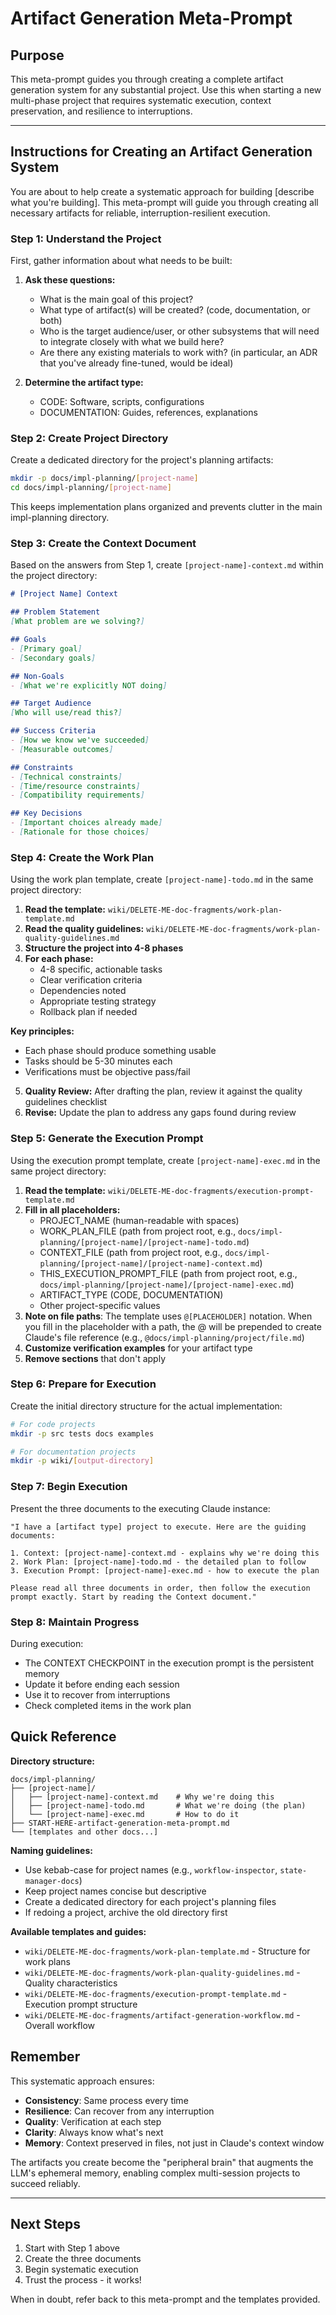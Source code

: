 # Artifact Generation Meta-Prompt

## Purpose
This meta-prompt guides you through creating a complete artifact generation system for any substantial project. Use this when starting a new multi-phase project that requires systematic execution, context preservation, and resilience to interruptions.

---

## Instructions for Creating an Artifact Generation System

You are about to help create a systematic approach for building [describe what you're building]. This meta-prompt will guide you through creating all necessary artifacts for reliable, interruption-resilient execution.

### Step 1: Understand the Project

First, gather information about what needs to be built:

1. **Ask these questions:**
   - What is the main goal of this project?
   - What type of artifact(s) will be created? (code, documentation, or both)
   - Who is the target audience/user, or other subsystems that will need to integrate closely with what we build here?
   - Are there any existing materials to work with? (in particular, an ADR that you've already fine-tuned, would be ideal)

2. **Determine the artifact type:**
   - CODE: Software, scripts, configurations
   - DOCUMENTATION: Guides, references, explanations

### Step 2: Create Project Directory

Create a dedicated directory for the project's planning artifacts:

```bash
mkdir -p docs/impl-planning/[project-name]
cd docs/impl-planning/[project-name]
```

This keeps implementation plans organized and prevents clutter in the main impl-planning directory.

### Step 3: Create the Context Document

Based on the answers from Step 1, create `[project-name]-context.md` within the project directory:

```markdown
# [Project Name] Context

## Problem Statement
[What problem are we solving?]

## Goals
- [Primary goal]
- [Secondary goals]

## Non-Goals
- [What we're explicitly NOT doing]

## Target Audience
[Who will use/read this?]

## Success Criteria
- [How we know we've succeeded]
- [Measurable outcomes]

## Constraints
- [Technical constraints]
- [Time/resource constraints]
- [Compatibility requirements]

## Key Decisions
- [Important choices already made]
- [Rationale for those choices]
```

### Step 4: Create the Work Plan

Using the work plan template, create `[project-name]-todo.md` in the same project directory:

1. **Read the template:** `wiki/DELETE-ME-doc-fragments/work-plan-template.md`
2. **Read the quality guidelines:** `wiki/DELETE-ME-doc-fragments/work-plan-quality-guidelines.md`
3. **Structure the project into 4-8 phases**
4. **For each phase:**
   - 4-8 specific, actionable tasks
   - Clear verification criteria
   - Dependencies noted
   - Appropriate testing strategy
   - Rollback plan if needed

**Key principles:**
- Each phase should produce something usable
- Tasks should be 5-30 minutes each
- Verifications must be objective pass/fail

5. **Quality Review:** After drafting the plan, review it against the quality guidelines checklist
6. **Revise:** Update the plan to address any gaps found during review

### Step 5: Generate the Execution Prompt

Using the execution prompt template, create `[project-name]-exec.md` in the same project directory:

1. **Read the template:** `wiki/DELETE-ME-doc-fragments/execution-prompt-template.md`
2. **Fill in all placeholders:**
   - PROJECT_NAME (human-readable with spaces)
   - WORK_PLAN_FILE (path from project root, e.g., `docs/impl-planning/[project-name]/[project-name]-todo.md`)
   - CONTEXT_FILE (path from project root, e.g., `docs/impl-planning/[project-name]/[project-name]-context.md`)
   - THIS_EXECUTION_PROMPT_FILE (path from project root, e.g., `docs/impl-planning/[project-name]/[project-name]-exec.md`)
   - ARTIFACT_TYPE (CODE, DOCUMENTATION)
   - Other project-specific values
3. **Note on file paths**: The template uses `@[PLACEHOLDER]` notation. When you fill in the placeholder with a path, the @ will be prepended to create Claude's file reference (e.g., `@docs/impl-planning/project/file.md`)
4. **Customize verification examples** for your artifact type
5. **Remove sections** that don't apply

### Step 6: Prepare for Execution

Create the initial directory structure for the actual implementation:

```bash
# For code projects
mkdir -p src tests docs examples

# For documentation projects
mkdir -p wiki/[output-directory]
```

### Step 7: Begin Execution

Present the three documents to the executing Claude instance:

```
"I have a [artifact type] project to execute. Here are the guiding documents:

1. Context: [project-name]-context.md - explains why we're doing this
2. Work Plan: [project-name]-todo.md - the detailed plan to follow
3. Execution Prompt: [project-name]-exec.md - how to execute the plan

Please read all three documents in order, then follow the execution prompt exactly. Start by reading the Context document."
```

### Step 8: Maintain Progress

During execution:
- The CONTEXT CHECKPOINT in the execution prompt is the persistent memory
- Update it before ending each session
- Use it to recover from interruptions
- Check completed items in the work plan

## Quick Reference

**Directory structure:**
```
docs/impl-planning/
├── [project-name]/
│   ├── [project-name]-context.md    # Why we're doing this
│   ├── [project-name]-todo.md       # What we're doing (the plan)
│   └── [project-name]-exec.md       # How to do it
├── START-HERE-artifact-generation-meta-prompt.md
└── [templates and other docs...]
```

**Naming guidelines:**
- Use kebab-case for project names (e.g., `workflow-inspector`, `state-manager-docs`)
- Keep project names concise but descriptive
- Create a dedicated directory for each project's planning files
- If redoing a project, archive the old directory first

**Available templates and guides:**
- `wiki/DELETE-ME-doc-fragments/work-plan-template.md` - Structure for work plans
- `wiki/DELETE-ME-doc-fragments/work-plan-quality-guidelines.md` - Quality characteristics
- `wiki/DELETE-ME-doc-fragments/execution-prompt-template.md` - Execution prompt structure
- `wiki/DELETE-ME-doc-fragments/artifact-generation-workflow.md` - Overall workflow

## Remember

This systematic approach ensures:
- **Consistency**: Same process every time
- **Resilience**: Can recover from any interruption
- **Quality**: Verification at each step
- **Clarity**: Always know what's next
- **Memory**: Context preserved in files, not just in Claude's context window

The artifacts you create become the "peripheral brain" that augments the LLM's ephemeral memory, enabling complex multi-session projects to succeed reliably.

---

## Next Steps

1. Start with Step 1 above
2. Create the three documents
3. Begin systematic execution
4. Trust the process - it works!

When in doubt, refer back to this meta-prompt and the templates provided.
